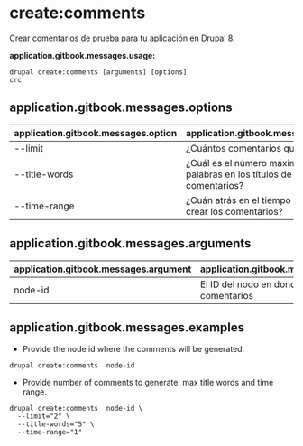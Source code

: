 # create:comments
Crear comentarios de prueba para tu aplicación en Drupal 8.

**application.gitbook.messages.usage:**
```
drupal create:comments [arguments] [options]
crc
```

## application.gitbook.messages.options
application.gitbook.messages.option | application.gitbook.messages.details
-------|-------------
--limit | ¿Cuántos comentarios quiere crear?
--title-words | ¿Cuál es el número máximo de palabras en los títulos de los comentarios?
--time-range | ¿Cuán atrás en el tiempo se deben crear los comentarios?

## application.gitbook.messages.arguments
application.gitbook.messages.argument | application.gitbook.messages.details
---------|-------------
node-id | El ID del nodo en donde se crearán los comentarios

## application.gitbook.messages.examples
* Provide the node id where the comments will be generated.
```
drupal create:comments  node-id
```
* Provide number of comments to generate, max title words and time range.
```
drupal create:comments  node-id \
  --limit="2" \
  --title-words="5" \
  --time-range="1"
```
